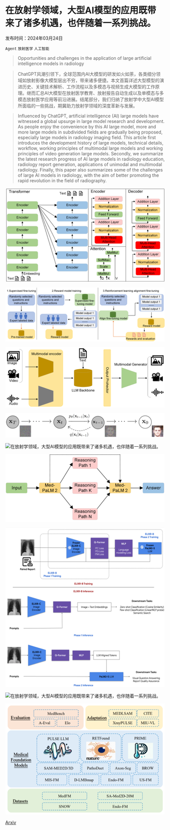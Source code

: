 # 在放射学领域，大型AI模型的应用既带来了诸多机遇，也伴随着一系列挑战。

发布时间：2024年03月24日

`Agent` `放射医学` `人工智能`

> Opportunities and challenges in the application of large artificial intelligence models in radiology

> ChatGPT风潮引领下，全球范围内AI大模型的研发如火如荼，各类细分领域如放射影像大模型层出不穷，带来诸多便捷。本文首篇详述大型模型的演进历史、关键技术解析、工作流程以及多模态与视频生成大模型的工作原理。继而汇总AI大模型在放射医学教育、放射报告自动生成以及单模态与多模态放射医学应用等前沿进展。结尾部分，我们归纳了放射学中大型AI模型所面临的一些挑战，期冀助力放射学领域的深度革新与发展。

> Influenced by ChatGPT, artificial intelligence (AI) large models have witnessed a global upsurge in large model research and development. As people enjoy the convenience by this AI large model, more and more large models in subdivided fields are gradually being proposed, especially large models in radiology imaging field. This article first introduces the development history of large models, technical details, workflow, working principles of multimodal large models and working principles of video generation large models. Secondly, we summarize the latest research progress of AI large models in radiology education, radiology report generation, applications of unimodal and multimodal radiology. Finally, this paper also summarizes some of the challenges of large AI models in radiology, with the aim of better promoting the rapid revolution in the field of radiography.

![在放射学领域，大型AI模型的应用既带来了诸多机遇，也伴随着一系列挑战。](../../../paper_images/2403.16112/x1.png)

![在放射学领域，大型AI模型的应用既带来了诸多机遇，也伴随着一系列挑战。](../../../paper_images/2403.16112/x2.png)

![在放射学领域，大型AI模型的应用既带来了诸多机遇，也伴随着一系列挑战。](../../../paper_images/2403.16112/x3.png)

![在放射学领域，大型AI模型的应用既带来了诸多机遇，也伴随着一系列挑战。](../../../paper_images/2403.16112/x4.png)

![在放射学领域，大型AI模型的应用既带来了诸多机遇，也伴随着一系列挑战。](../../../paper_images/2403.16112/x5.png)

![在放射学领域，大型AI模型的应用既带来了诸多机遇，也伴随着一系列挑战。](../../../paper_images/2403.16112/x6.png)

![在放射学领域，大型AI模型的应用既带来了诸多机遇，也伴随着一系列挑战。](../../../paper_images/2403.16112/x7.png)

![在放射学领域，大型AI模型的应用既带来了诸多机遇，也伴随着一系列挑战。](../../../paper_images/2403.16112/x8.png)

![在放射学领域，大型AI模型的应用既带来了诸多机遇，也伴随着一系列挑战。](../../../paper_images/2403.16112/x9.png)

[Arxiv](https://arxiv.org/abs/2403.16112)